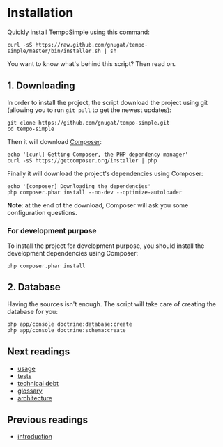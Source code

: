 # Installation

Quickly install TempoSimple using this command:

    curl -sS https://raw.github.com/gnugat/tempo-simple/master/bin/installer.sh | sh

You want to know what's behind this script? Then read on.

## 1. Downloading

In order to install the project, the script download the project using git
(allowing you to run `git pull` to get the newest updates):

    git clone https://github.com/gnugat/tempo-simple.git
    cd tempo-simple

Then it will download [Composer](http://getcomposer.org/):

    echo '[curl] Getting Composer, the PHP dependency manager'
    curl -sS https://getcomposer.org/installer | php

Finally it will download the project's dependencies using Composer:

    echo '[composer] Downloading the dependencies'
    php composer.phar install --no-dev --optimize-autoloader

**Note**: at the end of the download, Composer will ask you some configuration
questions.

### For development purpose

To install the project for development purpose, you should install the
development dependencies using Composer:

    php composer.phar install

## 2. Database

Having the sources isn't enough. The script will take care of creating the
database for you:

    php app/console doctrine:database:create
    php app/console doctrine:schema:create

## Next readings

* [usage](03-usage.md)
* [tests](04-tests.md)
* [technical debt](05-technical-debt.md)
* [glossary](06-glossary.md)
* [architecture](07-architecture.md)

## Previous readings

* [introduction](01-introduction.md)
